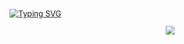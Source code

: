 <p align="center">
<a href="https://git.io/typing-svg"><img src="https://readme-typing-svg.demolab.com?font=Fira+Code&size=24&pause=1000&center=true&vCenter=true&multiline=true&random=false&width=450&height=100&lines=Pleased+to+meet+you.;I'm+(also)+known+as+Buccia." alt="Typing SVG" /></a>
</p>

<img align="right" src="https://github-readme-stats.vercel.app/api/top-langs/?username=CFCIFE&layout=compact&theme=vision-friendly-dark"/>

